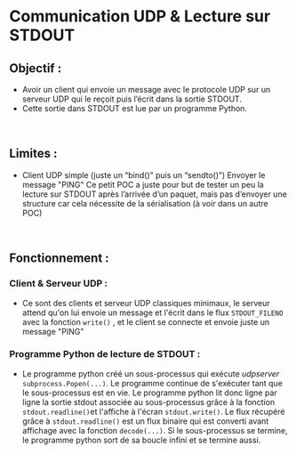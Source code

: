 # **Communication UDP & Lecture sur STDOUT**

## Objectif :

- Avoir un client qui envoie un message avec le protocole UDP sur un serveur UDP qui le reçoit puis l’écrit dans la sortie STDOUT.
- Cette sortie dans STDOUT est lue par un programme Python.

<br>

## Limites :

- Client UDP simple (juste un “bind()” puis un “sendto()”)
  Envoyer le message "PING"
  Ce petit POC a juste pour but de tester un peu la lecture sur STDOUT après l’arrivée d’un paquet, mais pas d’envoyer une structure car cela nécessite de la sérialisation (à voir dans un autre POC)

<br>

## Fonctionnement :

### Client & Serveur UDP :

- Ce sont des clients et serveur UDP classiques minimaux, le serveur attend qu'on lui envoie un message et l'écrit dans le flux `STDOUT_FILENO` avec la fonction `write()` , et le client se connecte et envoie juste un message "PING"

### Programme Python de lecture de STDOUT :

- Le programme python créé un sous-processus qui exécute _udpserver_ `subprocess.Popen(...)`. Le programme continue de s'exécuter tant que le sous-processus est en vie. Le programme python lit donc ligne par ligne la sortie stdout associée au sous-processus grâce à la fonction `stdout.readline()`et l'affiche à l'écran `stdout.write()`. Le flux récupéré grâce à `stdout.readline()` est un flux binaire qui est converti avant affichage avec la fonction `decode(...)`. Si le sous-processus se termine, le programme python sort de sa boucle infini et se termine aussi.
